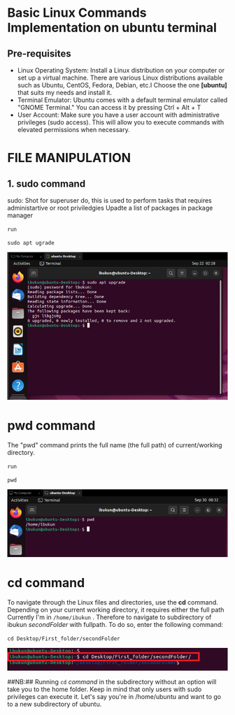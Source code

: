 # Basic Linux Commands Implementation on ubuntu terminal
## Pre-requisites
-    Linux Operating System:
     Install a Linux distribution on your computer or set up a virtual machine. There are various Linux distributions available such as Ubuntu, CentOS, Fedora, Debian, etc.I Choose the one **[ubuntu]** that suits my needs and install it.
-   Terminal Emulator: Ubuntu comes with a default terminal emulator called "GNOME Terminal." You can access it by pressing Ctrl + Alt + T 
-   User Account: Make sure you have a user account with administrative privileges (sudo access). This will allow you to execute
    commands with elevated permissions when necessary.

#   FILE MANIPULATION

## 1. sudo command

sudo: Shot for superuser do, this is used to perform tasks that requires administartive or root priviledgies 
Upadte a list of packages in package manager

`run` 

`sudo apt ugrade`

![Alt text](images/sudo.png)

#   pwd command

The "pwd" command prints the full name (the full path) of current/working directory.

`run`

`pwd`

![Alt text](images/pwd.png)

# cd command
To navigate through the Linux files and directories, use the **cd** command. Depending on your current working directory, it requires either the full path 
Currently I'm in `/home/ibukun` . Therefore to navigate to subdirectory of ibukun *secondFolder* with fullpath.
To do so, enter the following command:

`cd Desktop/First_folder/secondFolder`

![Alt text](images/cd_2_sub_with_fullpath.png)


##NB:##
Running `cd` *command* in the subdirectory without an option will take you to the home folder. Keep in mind that only users with sudo privileges can execute it.
Let's say you're in /home/ubuntu and want to go to a new subdirectory of ubuntu. 